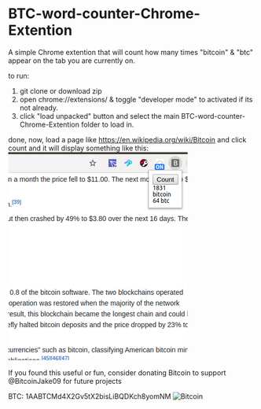 # BTC-word-counter-Chrome-Extention
A simple Chrome extention that will count how many times "bitcoin" &amp; "btc" appear on the tab you are currently on.

to run:
1) git clone or download zip
2) open chrome://extensions/ & toggle "developer mode" to activated if its not already.
3) click "load unpacked" button and select the main BTC-word-counter-Chrome-Extention folder to load in.

done, now, load a page like https://en.wikipedia.org/wiki/Bitcoin
and click count and it will display something like this:
![Bitcoin Count](https://raw.githubusercontent.com/BitcoinJake09/BTC-word-counter-Chrome-Extention/master/exampleCount.png)


If you found this useful or fun, consider donating Bitcoin to support @BitcoinJake09 for future projects

BTC: 1AABTCMd4X2Gv5tX2bisLiBQDKch8yomNM
![Bitcoin](https://raw.githubusercontent.com/BitcoinJake09/AllAboutBTC.com/master/Images/qr.png)
